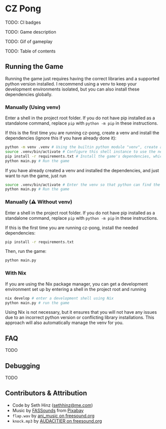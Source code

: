 # CZ Pong

TODO: CI badges

TODO: Game description

TODO: Gif of gameplay

TODO: Table of contents

## Running the Game
Running the game just requires having the correct libraries and a supported python version installed. I recommend using a venv to keep your development environments isolated, but you can also install these dependencies globally.
### Manually (Using venv)
Enter a shell in the project root folder. If you do not have pip installed as a standalone command, replace `pip` with
`python -m pip` in these instructions.

If this is the first time you are running cz-pong, create a venv and install
the dependencies (ignore this if you have already done it):
```sh
python -m venv .venv # Using the builtin python module "venv", create a virtual environment at ~/.venv.
source .venv/bin/activate # Configure this shell instance to use the new venv
pip install -r requirements.txt # Install the game's dependencies, which are listed in the file `requirements.txt`
python main.py # Run the game
```

If you have already created a venv and installed the dependencies, and just want to run the game, just run
```sh
source .venv/bin/activate # Enter the venv so that python can find the game's dependencies
python main.py # Run the game
```

### Manually (⚠️ Without venv)
Enter a shell in the project root folder. If you do not have pip installed as a standalone command, replace `pip` with
`python -m pip` in these instructions.

If this is the first time you are running cz-pong, install the needed dependencies:
```sh
pip install -r requirements.txt
```

Then, run the game:
```sh
python main.py
```

### With Nix
If you are using the Nix package manager, you can get a development environment set up by entering a shell
in the project root and running
```sh
nix develop # enter a development shell using Nix
python main.py # run the game
```

Using Nix is not necessary, but it ensures that you will not have any issues due to an incorrect python version
or conflicting library installations. This approach will also automatically manage the venv for you.

## FAQ
TODO

## Debugging
TODO

## Contributors & Attribution
- Code by Seth Hinz ([sethhinz@me.com](mailto:sethhinz@me.com))
- Music by [FASSounds](https://pixabay.com/users/fassounds-3433550/?utm_source=link-attribution&utm_medium=referral&utm_campaign=music&utm_content=112191) from [Pixabay](https://pixabay.com//?utm_source=link-attribution&utm_medium=referral&utm_campaign=music&utm_content=112191)
- `flap.wav` by [ani_music on freesound.org](https://freesound.org/people/ani_music/sounds/244982/)
- `knock.mp3` by [AUDACITIER on freesound.org](https://freesound.org/people/AUDACITIER/sounds/625687/)